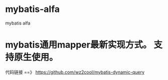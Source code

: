 # mybatis-alfa
mybatis alfa

# mybatis通用mapper最新实现方式。 支持原生使用。

代码链接 ==》  https://github.com/wz2cool/mybatis-dynamic-query
